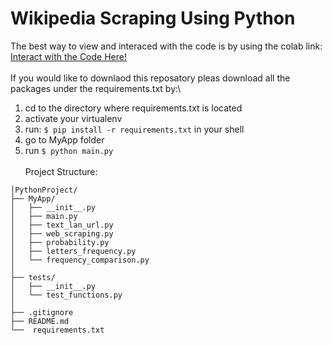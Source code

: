 # Wikipedia Scraping Using Python

The best way to view and interaced with the code is by using the colab link:\
[Interact with the Code Here!](https://colab.research.google.com/drive/17_L7P27JVbBBDo6nK1D9abYV4DfvNFsh?usp=sharing) \
\
If you would like to downlaod this reposatory pleas download all the packages under the requirements.txt by:\
1. cd to the directory where requirements.txt is located
2. activate your virtualenv
3. run: `$ pip install -r requirements.txt` in your shell
4. go to MyApp folder
5. run `$ python main.py`
\
\
Project Structure: 
```
│PythonProject/
├── MyApp/
│   ├── __init__.py
│   ├── main.py
│   ├── text_lan_url.py 
│   ├── web_scraping.py 
│   ├── probability.py
│   ├── letters_frequency.py
│   └── frequency_comparison.py
│
├── tests/
│   ├── __init__.py
│   └── test_functions.py
│
├── .gitignore
├── README.md
└──  requirements.txt
```
